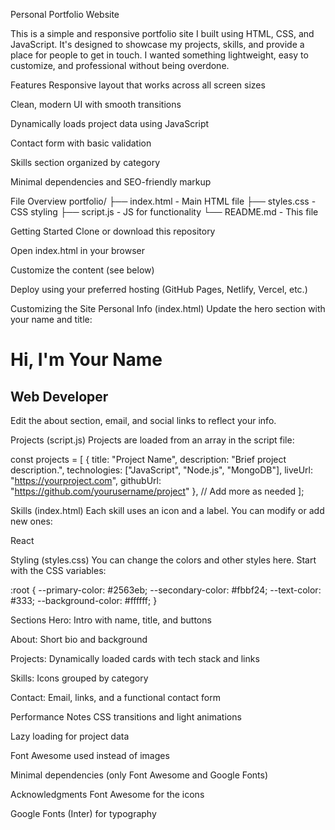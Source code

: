 Personal Portfolio Website

This is a simple and responsive portfolio site I built using HTML, CSS, and JavaScript. It's designed to showcase my projects, skills, and provide a place for people to get in touch. I wanted something lightweight, easy to customize, and professional without being overdone.

Features
Responsive layout that works across all screen sizes

Clean, modern UI with smooth transitions

Dynamically loads project data using JavaScript

Contact form with basic validation

Skills section organized by category

Minimal dependencies and SEO-friendly markup

File Overview
portfolio/
├── index.html       - Main HTML file
├── styles.css       - CSS styling
├── script.js        - JS for functionality
└── README.md        - This file

Getting Started
Clone or download this repository

Open index.html in your browser

Customize the content (see below)

Deploy using your preferred hosting (GitHub Pages, Netlify, Vercel, etc.)

Customizing the Site
Personal Info (index.html)
Update the hero section with your name and title:

<h1 class="hero-title">Hi, I'm <span class="highlight">Your Name</span></h1>
<h2 class="hero-subtitle">Web Developer</h2>

Edit the about section, email, and social links to reflect your info.

Projects (script.js)
Projects are loaded from an array in the script file:

const projects = [
  {
    title: "Project Name",
    description: "Brief project description.",
    technologies: ["JavaScript", "Node.js", "MongoDB"],
    liveUrl: "https://yourproject.com",
    githubUrl: "https://github.com/yourusername/project"
  },
  // Add more as needed
];

Skills (index.html)
Each skill uses an icon and a label. You can modify or add new ones:

<div class="skill-item">
  <i class="fab fa-react"></i>
  <span>React</span>
</div>

Styling (styles.css)
You can change the colors and other styles here. Start with the CSS variables:

:root {
  --primary-color: #2563eb;
  --secondary-color: #fbbf24;
  --text-color: #333;
  --background-color: #ffffff;
}

Sections
Hero: Intro with name, title, and buttons

About: Short bio and background

Projects: Dynamically loaded cards with tech stack and links

Skills: Icons grouped by category

Contact: Email, links, and a functional contact form

Performance Notes
CSS transitions and light animations

Lazy loading for project data

Font Awesome used instead of images

Minimal dependencies (only Font Awesome and Google Fonts)



Acknowledgments
Font Awesome for the icons

Google Fonts (Inter) for typography


